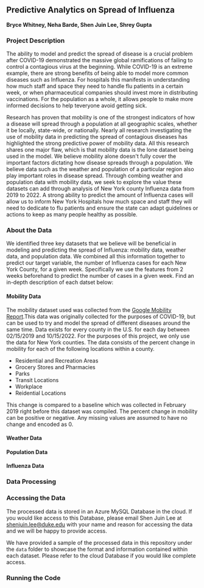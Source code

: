 ## Predictive Analytics on Spread of Influenza
**Bryce Whitney, Neha Barde, Shen Juin Lee, Shrey Gupta**

### Project Description
The ability to model and predict the spread of disease is a crucial problem after COVID-19 demonstrated the massive global ramifications of failing to control a contagious virus at the beginning. While COVID-19 is an extreme example, there are strong benefits of being able to model more common diseases such as Influenza. For hospitals this manifests in understanding how much staff and space they need to handle flu patients in a certain week, or when pharmaceutical companies should invest more in distributing vaccinations. For the population as a whole, it allows people to make more informed decisions to help teveryone avoid getting sick. 

Research has proven that mobility is one of the strongest indicators of how a disease will spread through a population at all geographic scales, whether it be locally, state-wide, or nationally. Nearly all research investigating the use of mobility data in predicting the spread of contagious diseases has highlighted the strong predictive power of mobility data. All this research shares one major flaw, which is that mobility data is the lone dataset being used in the model. We believe mobility alone doesn't fully cover the important factors dictating how disease spreads through a population. We believe data such as the weather and population of a particular region also play important roles in disease spread.  Through combing weather and population data with mobility data, we seek to explore the value these datasets can add through analysis of New York county Influenza data from 2019 to 2022. A strong ability to predict the amount of Influenza cases will allow us to inform New York Hospitals how much space and staff they will need to dedicate to flu patients and ensure the state can adapt guidelines or actions to keep as many people healthy as possible. 

### About the Data

We identified three key datasets that we believe will be beneficial in modeling and predicting the spread of Influenza: mobility data, weather data, and population data. We combined all this information together to predict our target variable, the number of Influenza cases for each New York County, for a given week. Specifically we use the features from 2 weeks beforehand to predict the number of cases in a given week. Find an in-depth description of each datset below:

#### Mobility Data
The mobility dataset used was collected from the [Google Mobility Report](https://www.google.com/covid19/mobility/).This data was originally collected for the purposes of COVID-19, but can be used to try and model the spread of different diseases around the same time. Data exists for every county in the U.S. for each day between 02/15/2019 and 10/15/2022. For the purposes of this project, we only use the data for New York counties. The data consists of the percent change in mobility for each of the following locations within a county.
- Residential and Recreation Areas
- Grocery Stores and Pharmacies
- Parks
- Transit Locations
- Workplace
- Reidential Locations

This change is compared to a baseline which was collected in February 2019 right before this dataset was compiled. The percent change in mobility can be positive or negative. Any missing values are assumed to have no change and encoded as 0.
#### Weather Data
#### Population Data
#### Influenza Data

### Data Processing

### Accessing the Data
The processed data is stored in an Azure MySQL Database in the cloud. If you would like access to this Database, please email Shen Juin Lee at shenjuin.lee@duke.edu with your name and reason for accessing the data and we will be happy to provide access. 

We have provided a sample of the processed data in this repository under the `data` folder to showcase the format and information contained within each dataset. Please refer to the cloud Database if you would like complete access. 

### Running the Code
